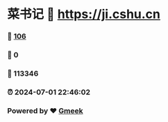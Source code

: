 # 菜书记 :link: https://ji.cshu.cn 
### :page_facing_up: [106](https://ji.cshu.cn/tag.html) 
### :speech_balloon: 0 
### :hibiscus: 113346 
### :alarm_clock: 2024-07-01 22:46:02 
### Powered by :heart: [Gmeek](https://github.com/Meekdai/Gmeek)
